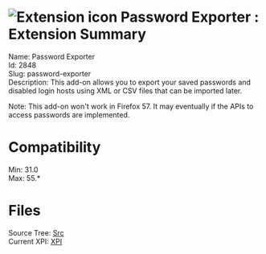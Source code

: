 # ![Extension icon](https://addons.thunderbird.net/user-media/addon_icons/2/2848-64.png?modified=1506956968) Password Exporter : Extension Summary

Name: Password Exporter  
Id: 2848  
Slug: password-exporter  
Description: This add-on allows you to export your saved passwords and disabled login hosts using XML or CSV files that can be imported later.

Note: This add-on won't work in Firefox 57. It may eventually if the APIs to access passwords are implemented.
  

# Compatibility
Min: 31.0  
Max: 55.*  

# Files

Source Tree: [Src](C:/Dev/Thunderbird/ThunderKdB/xall/xOther/2848-password-exporter/src)  
Current XPI: [XPI](C:/Dev/Thunderbird/ThunderKdB/xall/xOther/2848-password-exporter/xpi)  




